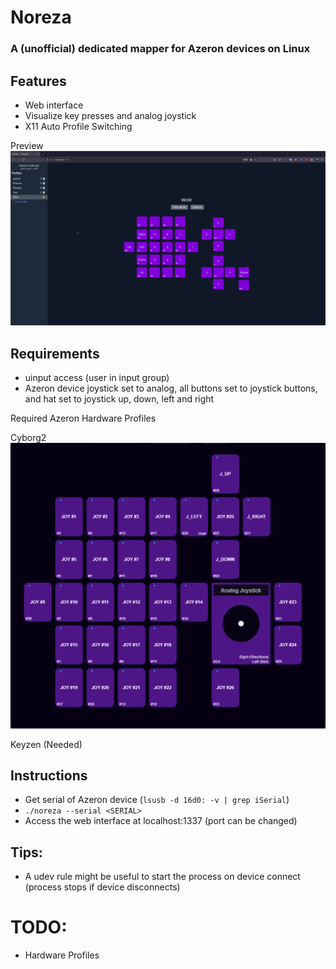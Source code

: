 # Noreza
### A (unofficial) dedicated mapper for Azeron devices on Linux

## Features
- Web interface
- Visualize key presses and analog joystick
- X11 Auto Profile Switching

Preview
![Preview](./imgs/Noreza_Preview.png)


## Requirements
- uinput access (user in input group)
- Azeron device joystick set to analog, all buttons set to joystick buttons, and hat set to joystick up, down, left and right

Required Azeron Hardware Profiles

Cyborg2
![Required Azeron Hardware Profile](./imgs/Cyborg2_Hardware_Setup.png)

Keyzen (Needed)


## Instructions
- Get serial of Azeron device (`lsusb -d 16d0: -v | grep iSerial`)
- `./noreza --serial <SERIAL>`
- Access the web interface at localhost:1337 (port can be changed)


## Tips:
- A udev rule might be useful to start the process on device connect (process stops if device disconnects)


# TODO:
- Hardware Profiles